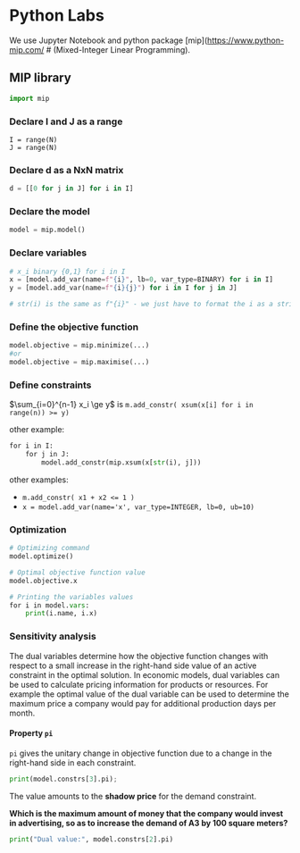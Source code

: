
# Python Labs

We use Jupyter Notebook and python package [mip](https://www.python-mip.com/ # (Mixed-Integer Linear Programming). 

## MIP library

```python
import mip
```

### Declare I and J as a range

```
I = range(N)
J = range(N)
```

### Declare d as a NxN matrix

```python
d = [[0 for j in J] for i in I]
```

### Declare the model

```python
model = mip.model()
```

### Declare variables

```python
# x_i binary {0,1} for i in I 
x = [model.add_var(name=f"{i}", lb=0, var_type=BINARY) for i in I]
y = [model.add_var(name=f"{i}{j}") for i in I for j in J]

# str(i) is the same as f"{i}" - we just have to format the i as a string
```

### Define the objective function

````Python
model.objective = mip.minimize(...) 
#or 
model.objective = mip.maximise(...) 
````

### Define constraints 

$\sum_{i=0}^{n-1} x_i \ge y$ is `m.add_constr( xsum(x[i] for i in range(n)) >= y)` 

other example: 

````python
for i in I: 
    for j in J: 
        model.add_constr(mip.xsum(x[str(i), j]))
````

other examples:

- `m.add_constr( x1 + x2 <= 1 )` 
- `x = model.add_var(name='x', var_type=INTEGER, lb=0, ub=10)`

### Optimization  

````Python
# Optimizing command
model.optimize()

# Optimal objective function value
model.objective.x

# Printing the variables values
for i in model.vars:
	print(i.name, i.x)
````


### Sensitivity analysis 

The dual variables determine how the objective function changes with respect to a small increase in the right-hand side value of an active constraint in the optimal solution. In economic models, dual variables can be used to calculate pricing information for products or resources. For example the optimal value of the dual variable can be used to determine the maximum price a company would pay for additional production days per month.

#### Property `pi`

`pi` gives the unitary change in objective function due to a change in the right-hand side in each constraint.

````Python 
print(model.constrs[3].pi);
````

The value amounts to the **shadow price** for the demand constraint.

**Which is the maximum amount of money that the company would invest in advertising, so as to increase the demand of A3 by 100 square meters?**

````Python 
print("Dual value:", model.constrs[2].pi)
````



 

